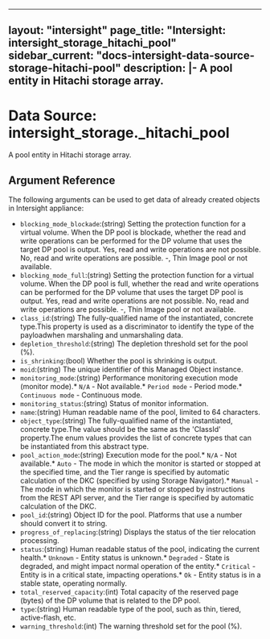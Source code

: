 
---
layout: "intersight"
page_title: "Intersight: intersight_storage_hitachi_pool"
sidebar_current: "docs-intersight-data-source-storage-hitachi-pool"
description: |-
A pool entity in Hitachi storage array.
---

# Data Source: intersight_storage._hitachi_pool
A pool entity in Hitachi storage array.
## Argument Reference
The following arguments can be used to get data of already created objects in Intersight appliance:
* `blocking_mode_blockade`:(string) Setting the protection function for a virtual volume. When the DP pool is blockade, whether the read and write operations can be performed for the DP volume that uses the target DP pool is output. Yes, read and write operations are not possible. No, read and write operations are possible. -, Thin Image pool or not available. 
* `blocking_mode_full`:(string) Setting the protection function for a virtual volume. When the DP pool is full, whether the read and write operations can be performed for the DP volume that uses the target DP pool is output. Yes, read and write operations are not possible. No, read and write operations are possible. -, Thin Image pool or not available. 
* `class_id`:(string) The fully-qualified name of the instantiated, concrete type.This property is used as a discriminator to identify the type of the payloadwhen marshaling and unmarshaling data. 
* `depletion_threshold`:(string) The depletion threshold set for the pool (%). 
* `is_shrinking`:(bool) Whether the pool is shrinking is output. 
* `moid`:(string) The unique identifier of this Managed Object instance. 
* `monitoring_mode`:(string) Performance monitoring execution mode (monitor mode).* `N/A` - Not available.* `Period mode` - Period mode.* `Continuous mode` - Continuous mode. 
* `monitoring_status`:(string) Status of monitor information. 
* `name`:(string) Human readable name of the pool, limited to 64 characters. 
* `object_type`:(string) The fully-qualified name of the instantiated, concrete type.The value should be the same as the 'ClassId' property.The enum values provides the list of concrete types that can be instantiated from this abstract type. 
* `pool_action_mode`:(string) Execution mode for the pool.* `N/A` - Not available.* `Auto` - The mode in which the monitor is started or stopped at the specified time, and the Tier range is specified by automatic calculation of the DKC (specified by using Storage Navigator).* `Manual` - The mode in which the monitor is started or stopped by instructions from the REST API server, and the Tier range is specified by automatic calculation of the DKC. 
* `pool_id`:(string) Object ID for the pool. Platforms that use a number should convert it to string. 
* `progress_of_replacing`:(string) Displays the status of the tier relocation processing. 
* `status`:(string) Human readable status of the pool, indicating the current health.* `Unknown` - Entity status is unknown.* `Degraded` - State is degraded, and might impact normal operation of the entity.* `Critical` - Entity is in a critical state, impacting operations.* `Ok` - Entity status is in a stable state, operating normally. 
* `total_reserved_capacity`:(int) Total capacity of the reserved page (bytes) of the DP volume that is related to the DP pool. 
* `type`:(string) Human readable type of the pool, such as thin, tiered, active-flash, etc. 
* `warning_threshold`:(int) The warning threshold set for the pool (%). 
